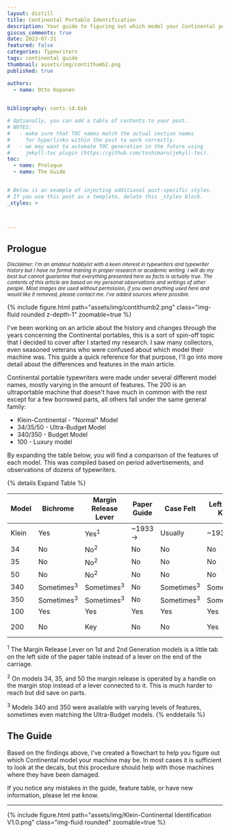 ```yaml
---
layout: distill
title: Continental Portable Identification
description: Your guide to figuring out which model your Continental portable typewriter is.
giscus_comments: true
date: 2023-07-31
featured: false
categories: Typewriters
tags: continental guide
thumbnail: assets/img/contithumb2.png
published: true

authors:
  - name: Otto Koponen
 

bibliography: conti-id.bib

# Optionally, you can add a table of contents to your post.
# NOTES:
#   - make sure that TOC names match the actual section names
#     for hyperlinks within the post to work correctly.
#   - we may want to automate TOC generation in the future using
#     jekyll-toc plugin (https://github.com/toshimaru/jekyll-toc).
toc:
  - name: Prologue
  - name: The Guide


# Below is an example of injecting additional post-specific styles.
# If you use this post as a template, delete this _styles block.
_styles: >



---
```


## Prologue

<sub>*Disclaimer: I'm an amateur hobbyist with a keen interest in typewriters and typewriter history but I have no formal training in proper research or academic writing. I will do my best but cannot guarantee that everything presented here as facts is actually true. The contents of this article are based on my personal observations and writings of other people. Most images are used without permission, if you own anything used here and would like it removed, please contact me. I've added sources where possible.*<sub>

{% include figure.html path="assets/img/contithumb2.png" class="img-fluid rounded z-depth-1" zoomable=true %}

I've been working on an article about the history and changes through the years concerning the Continental portables, this is a sort of spin-off topic that I decided to cover after I started my research. I saw many collectors, even seasoned veterans who were confused about which model their machine was. This guide a quick reference for that purpose, I'll go into more detail about the differences and features in the main article.

Continental portable typewriters were made under several different model names, mostly varying in the amount of features. The 200 is an ultraportable machine that doesn't have much in common with the rest except for a few borrowed parts, all others fall under the same general family:

- Klein-Continental - "Normal" Model
- 34/35/50 - Ultra-Budget Model
- 340/350 - Budget Model
- 100 - Luxury model

By expanding the table below, you will find a comparison of the features of each model. This was compiled based on period advertisements, and observations of dozens of typewriters.

<div class="l-page-outset">
{% details Expand Table %}

| Model | Bichrome | Margin Release Lever | Paper Guide | Case Felt | Left Platen Knob | Margin Set Lever | Tabulator | Paper Support | Years Made |
|---|---|---|---|---|---|---|---|---|---|
| Klein | Yes | Yes<sup>1</sup> | ~1933-> | Usually | ~1933-> | No | Sometimes | Usually | 1929-1947 |
| 34 | No | No<sup>2</sup> | No | No | No | No | No | No | 1933-1934 |
| 35 | No | No<sup>2</sup> | No | No | No | No | No | No | 1935-1937 |
| 50 | No | No<sup>2</sup> | No | No | No | No | No | No | 1937-1948 |
| 340 | Sometimes<sup>3</sup> | Sometimes<sup>3</sup> | No | Sometimes<sup>3</sup> | Sometimes<sup>3</sup> | No | No | No | Unknown |
| 350 | Sometimes<sup>3</sup> | Sometimes<sup>3</sup> | No | Sometimes<sup>3</sup> | Sometimes<sup>3</sup> | No | No | No | Unknown |
| 100 | Yes | Yes | Yes | Yes | Yes | Yes | Yes | No | 1938-194X |
| 200 | No | Key | No | No | Yes | No | No | Yes | 1939/1940-~1943 |

<sup>1</sup> The Margin Release Lever on 1st and 2nd Generation models is a little tab on the left side of the paper table instead of a lever on the end of the carriage.

<sup>2</sup> On models 34, 35, and 50 the margin release is operated by a handle on the margin stop instead of a lever connected to it. This is much harder to reach but did save on parts.

<sup>3</sup> Models 340 and 350 were available with varying levels of features, sometimes even matching the Ultra-Budget models.
{% enddetails %}
</div>

## The Guide

Based on the findings above, I've created a flowchart to help you figure out which Continental model your machine may be. In most cases it is sufficient to look at the decals, but this procedure should help with those machines where they have been damaged.

If you notice any mistakes in the guide, feature table, or have new information, please let me know.

---

<div class="l-screen-inset">
 {% include figure.html path="assets/img/Klein-Continental Identification V1.0.png" class="img-fluid rounded" zoomable=true %}
</div>